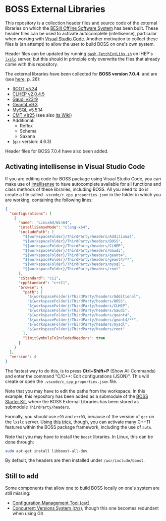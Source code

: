 # BOSS External Libraries

This repository is a collection header files and source code of the external
libraries on which the
[BESIII Offline Software System](https://bes3.readthedocs.io/tutorials/getting-started/intro.html)
has been built. These header files can be used to activate autocomplete
(intellisense), particular when working with
[Visual Studio Code](https://code.visualstudio.com/). Another motivation to
collect these files is (an attempt) to allow the user to build BOSS on one's
own system.

Header files can be updated by running
[`bash FetchExtLibs.sh`](FetchExtLibs.sh) on IHEP's
[`lxslc`](https://bes3.readthedocs.io/tutorials/getting-started/server.html)
server, but this should in principle only overwrite the files that already come
with this repository.

The external libraries have been collected for **BOSS version 7.0.4.** and are
(see
[here](https://indico.ihep.ac.cn/event/8569/session/1/contribution/90/material/slides/1.pdf),
p. 26):

- [ROOT v5.34](https://root.cern.ch/content/release-53434)
- [CLHEP v2.0.4.5](https://gitlab.cern.ch/CLHEP/CLHEP/tree/91a7f70af08cc371cd303be82951fae0a5364ea1)
- [Gaudi v23r9](https://gitlab.cern.ch/gaudi/Gaudi/tree/dd3b5243ca46915da72d26e46554cd1e5e20710e)
- [Geant4 v9.3](https://gitlab.cern.ch/geant4/geant4/tree/74cad5e589f2f0ce98503e2246afb07c62ffbff0)
- [MySQL v5.5.14](https://www.mysql.com/downloads/)
- [CMT v1r25](http://www.cmtsite.net/download.html) (see also
  [its Wiki](https://trac.lal.in2p3.fr/CMT/wiki))
- Additional:
  - Reflex
  - Schema
  - Saxana
- (`gcc` version: 4.6.3)

Header files for BOSS 7.0.4 have also been added.

## Activating intellisense in Visual Studio Code

If you are editing code for BOSS package using Visual Studio Code, you can make
use of [intellisense](https://code.visualstudio.com/docs/editor/intellisense)
to have autocomplete available for all functions and class methods of these
libraries, including BOSS. All you need to do is create a file called
`.vscode/c_cpp_properties.json` in the folder in which you are working,
containing the following lines:

```json
{
  "configurations": [
    {
      "name": "Linux64/Win64",
      "intelliSenseMode": "clang-x64",
      "includePath": [
        "${workspaceFolder}/ThirdParty/headers/Additional",
        "${workspaceFolder}/ThirdParty/headers/BOSS",
        "${workspaceFolder}/ThirdParty/headers/CLHEP",
        "${workspaceFolder}/ThirdParty/headers/Gaudi",
        "${workspaceFolder}/ThirdParty/headers/geant4",
        "${workspaceFolder}/ThirdParty/headers/geant4/**",
        "${workspaceFolder}/ThirdParty/headers/mysql",
        "${workspaceFolder}/ThirdParty/headers/root"
      ],
      "cStandard": "c11",
      "cppStandard": "c++11",
      "browse": {
        "path": [
          "${workspaceFolder}/ThirdParty/headers/Additional",
          "${workspaceFolder}/ThirdParty/headers/BOSS",
          "${workspaceFolder}/ThirdParty/headers/CLHEP",
          "${workspaceFolder}/ThirdParty/headers/Gaudi",
          "${workspaceFolder}/ThirdParty/headers/geant4",
          "${workspaceFolder}/ThirdParty/headers/geant4/**",
          "${workspaceFolder}/ThirdParty/headers/mysql",
          "${workspaceFolder}/ThirdParty/headers/root"
        ],
        "limitSymbolsToIncludedHeaders": true
      }
    }
  ],
  "version": 4
}
```

The fastest way to do this, is to press **Ctrl+Shift+P** (Show All Commands)
and enter the command "C/C++: Edit configurations (JSON)". This will create or
open the `.vscode/c_cpp_properties.json` file.

Note that you may have to edit the paths from the workspace. In this example,
this repository has been added as a submodule of the
[BOSS Starter Kit](https://github.com/redeboer/BOSS_StarterKit), where the BOSS
External Libraries has been stored as submodule `ThirdParty/headers`.

Formally, you should use `c99` and `c++03`, because of the version of `gcc` on
the `lxslc` server. Using
[this trick](http://code.ihep.ac.cn/bes3/BOSS_Tutorials/-/tree/master/Cpp11Support/Cpp11Support-00-00-00),
though, you can activate many C++11 features within the BOSS package framework,
including the use of `auto`.

Note that you may have to install the `boost` libraries. In Linux, this can be
done through:

```bash
sudo apt-get install libboost-all-dev
```

By default, the headers are then installed under `/usr/include/boost`.

## Still to add

Some components that allow one to build BOSS locally on one's system are still
missing:

- [Configuration Management Tool (`cmt`)](https://bes3.readthedocs.io/tutorials/getting-started/intro.html#configuration-management-tool-cmt)
- [Concurrent Versions System (`CVS`)](http://polywww.in2p3.fr/activites/physique/glast/workbook/pages/softwareOverview/cvsBasics.htm),
  though this one becomes redundant when using Git

